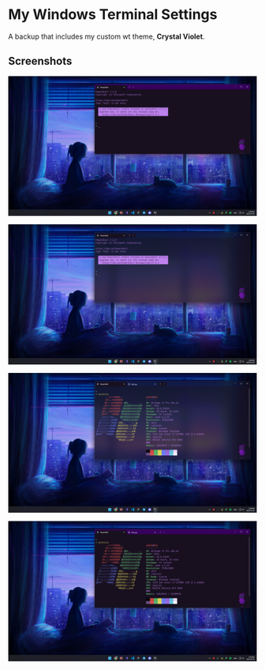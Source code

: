 # My Windows Terminal Settings

A backup that includes my custom wt theme, **Crystal Violet**.

## Screenshots

![''](./screenshots/screenshot-1.png)

![''](./screenshots/screenshot-2.png)

![''](./screenshots/screenshot-3.png)

![''](./screenshots/screenshot-4.png)
